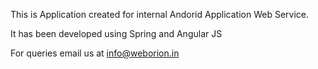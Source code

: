 This is Application created for internal Andorid Application Web Service.

It has been developed using Spring and Angular JS


For queries email us at info@weborion.in
